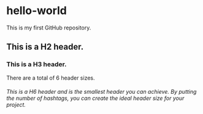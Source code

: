 # hello-world
This is my first GitHub repository.

## This is a H2 header.
### This is a H3 header.
  There are a total of 6 header sizes.
  ###### This is a H6 header and is the smallest header you can achieve. By putting the number of hashtags, you can create the ideal header size for your project.
  
